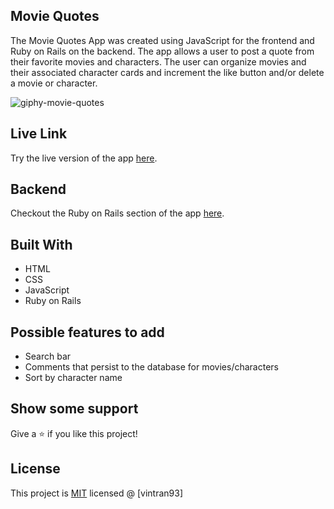## Movie Quotes
The Movie Quotes App was created using JavaScript for the frontend and Ruby on Rails on the backend. The app allows a user to post a quote from their favorite movies and characters. The user can organize movies and their associated character cards and increment the like button and/or delete a movie or character.

![giphy-movie-quotes](https://user-images.githubusercontent.com/78582898/188034763-34a7dcda-331e-4734-b8cb-127842231839.gif)

## Live Link

Try the live version of the app [here](https://vintran93.github.io/movie-quotes-client/).

## Backend

Checkout the Ruby on Rails section of the app [here](https://github.com/vintran93/movie-quotes-backend).

## Built With

* HTML
* CSS
* JavaScript
* Ruby on Rails

## Possible features to add

* Search bar
* Comments that persist to the database for movies/characters
* Sort by character name 

## Show some support

Give a ⭐️ if you like this project!

## License

This project is [MIT](https://opensource.org/licenses/MIT) licensed @ [vintran93]
